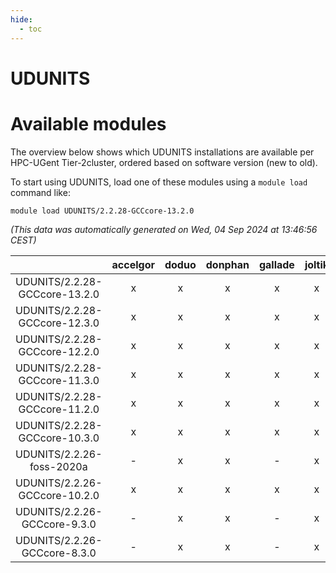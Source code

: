 ```yaml
---
hide:
  - toc
---
```


UDUNITS
=======

# Available modules


The overview below shows which UDUNITS installations are available per HPC-UGent Tier-2cluster, ordered based on software version (new to old).

To start using UDUNITS, load one of these modules using a `module load` command like:

```shell
module load UDUNITS/2.2.28-GCCcore-13.2.0
```

*(This data was automatically generated on Wed, 04 Sep 2024 at 13:46:56 CEST)*  

| |accelgor|doduo|donphan|gallade|joltik|shinx|skitty|
| :---: | :---: | :---: | :---: | :---: | :---: | :---: | :---: |
|UDUNITS/2.2.28-GCCcore-13.2.0|x|x|x|x|x|x|x|
|UDUNITS/2.2.28-GCCcore-12.3.0|x|x|x|x|x|x|x|
|UDUNITS/2.2.28-GCCcore-12.2.0|x|x|x|x|x|x|x|
|UDUNITS/2.2.28-GCCcore-11.3.0|x|x|x|x|x|x|x|
|UDUNITS/2.2.28-GCCcore-11.2.0|x|x|x|x|x|-|x|
|UDUNITS/2.2.28-GCCcore-10.3.0|x|x|x|x|x|-|x|
|UDUNITS/2.2.26-foss-2020a|-|x|x|-|x|-|x|
|UDUNITS/2.2.26-GCCcore-10.2.0|x|x|x|x|x|-|x|
|UDUNITS/2.2.26-GCCcore-9.3.0|-|x|x|-|x|-|x|
|UDUNITS/2.2.26-GCCcore-8.3.0|-|x|x|-|x|-|x|
